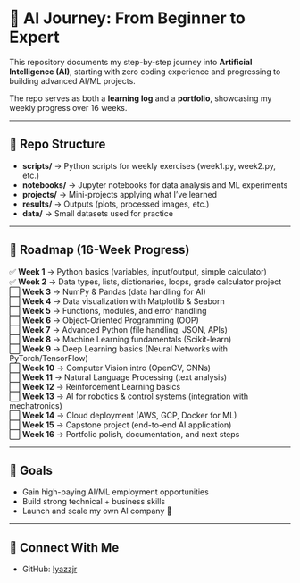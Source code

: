 # 🚀 AI Journey: From Beginner to Expert  

This repository documents my step-by-step journey into **Artificial Intelligence (AI)**, starting with zero coding experience and progressing to building advanced AI/ML projects.  

The repo serves as both a **learning log** and a **portfolio**, showcasing my weekly progress over 16 weeks.  

---

## 📂 Repo Structure  

- **scripts/** → Python scripts for weekly exercises (week1.py, week2.py, etc.)  
- **notebooks/** → Jupyter notebooks for data analysis and ML experiments  
- **projects/** → Mini-projects applying what I’ve learned  
- **results/** → Outputs (plots, processed images, etc.)  
- **data/** → Small datasets used for practice  

---

## 📅 Roadmap (16-Week Progress)  

✅ **Week 1** → Python basics (variables, input/output, simple calculator)  
✅ **Week 2** → Data types, lists, dictionaries, loops, grade calculator project  
⬜ **Week 3** → NumPy & Pandas (data handling for AI)  
⬜ **Week 4** → Data visualization with Matplotlib & Seaborn  
⬜ **Week 5** → Functions, modules, and error handling  
⬜ **Week 6** → Object-Oriented Programming (OOP)  
⬜ **Week 7** → Advanced Python (file handling, JSON, APIs)  
⬜ **Week 8** → Machine Learning fundamentals (Scikit-learn)  
⬜ **Week 9** → Deep Learning basics (Neural Networks with PyTorch/TensorFlow)  
⬜ **Week 10** → Computer Vision intro (OpenCV, CNNs)  
⬜ **Week 11** → Natural Language Processing (text analysis)  
⬜ **Week 12** → Reinforcement Learning basics  
⬜ **Week 13** → AI for robotics & control systems (integration with mechatronics)  
⬜ **Week 14** → Cloud deployment (AWS, GCP, Docker for ML)  
⬜ **Week 15** → Capstone project (end-to-end AI application)  
⬜ **Week 16** → Portfolio polish, documentation, and next steps  

---

## 🎯 Goals  

- Gain high-paying AI/ML employment opportunities  
- Build strong technical + business skills  
- Launch and scale my own AI company 🚀  

---

## 🔗 Connect With Me  

- GitHub: [Iyazzjr](https://github.com/Iyazzjr)  
